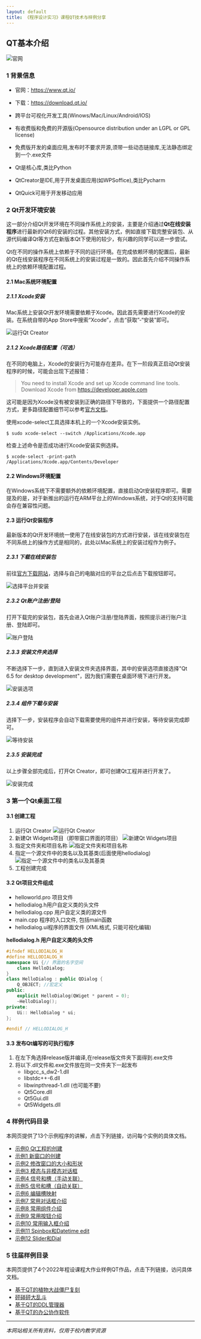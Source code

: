 ```yaml
---
layout: default
title: 《程序设计实习》课程QT技术与样例分享
---
```




## QT基本介绍

<!-- <div  align="center">    
 <img src="image/intro-1.jpg" width = "180" height = "200" align=center />
</div> -->

![官网](image/intro-1.jpg)

### 1 背景信息
- 官网：https://www.qt.io/
- 下载：https://download.qt.io/
- 跨平台可视化开发工具(Winows/Mac/Linux/Android/IOS)

- 有收费版和免费的开源版(Opensource distribution under an LGPL or GPL license)
- 免费版开发的桌面应用,发布时不要求开源,须带一些动态链接库,无法静态绑定到一个.exe文件
- Qt是核心库,类比Python
- QtCreator是IDE,用于开发桌面应用(如WPSoffice),类比Pycharm
- QtQuick可用于开发移动应用

### 2 Qt开发环境安装

这一部分介绍Qt开发环境在不同操作系统上的安装，主要是介绍通过**Qt在线安装程序**进行最新的Qt6的安装的过程。其他安装方式，例如直接下载完整安装包、从源代码编译Qt等方式在新版本Qt下使用的较少，有兴趣的同学可以进一步尝试。

Qt在不同的操作系统上依赖于不同的运行环境。在完成依赖环境的配置后，最新的Qt在线安装程序在不同系统上的安装过程是一致的。因此首先介绍不同操作系统上的依赖环境配置过程。

#### 2.1 Mac系统环境配置

##### 2.1.1 Xcode安装

Mac系统上安装Qt开发环境需要依赖于Xcode。因此首先需要进行Xcode的安装。在系统自带的App Store中搜索“Xcode”，点击“获取”-“安装”即可。

![运行Qt Creator](image/install-xcode.png)


##### 2.1.2 Xcode路径配置（可选）

在不同的电脑上，Xcode的安装行为可能存在差异。在下一阶段真正启动Qt安装程序的时候，可能会出现下述报错：

> You need to install Xcode and set up Xcode command line tools. Download Xcode from https://developer.apple.com

这可能是因为Xcode没有被安装到正确的路径下导致的，下面提供一个路径配置方式，更多路径配置细节可以参考[官方文档](https://doc.qt.io/qt-6/macos.html
)。

使用xcode-select工具选择本机上的一个Xcode安装实例。
```shell
$ sudo xcode-select --switch /Applications/Xcode.app
```

检查上述命令是否成功进行Xcode安装实例选择。
```shell
$ xcode-select -print-path
/Applications/Xcode.app/Contents/Developer
```

#### 2.2 Windows环境配置

在Windows系统下不需要额外的依赖环境配置，直接启动Qt安装程序即可。需要提及的是，对于新推出的运行在ARM平台上的Windows系统，对于Qt的支持可能会存在兼容性问题。

#### 2.3 运行Qt安装程序

最新版本的Qt开发环境统一使用了在线安装包的方式进行安装，该在线安装包在不同系统上的操作方式是相同的，此处以Mac系统上的安装过程作为例子。

##### 2.3.1 下载在线安装包

前往[官方下载网站](https://www.qt.io/download-qt-installer-oss)，选择与自己的电脑对应的平台之后点击下载按钮即可。

![选择平台并安装](image/install-platform.png)

##### 2.3.2 Qt账户注册/登陆

打开下载完的安装包，首先会进入Qt账户注册/登陆界面，按照提示进行账户注册、登陆即可。

![账户登陆](image/install-login.png)

##### 2.3.3 安装文件夹选择

不断选择下一步，直到进入安装文件夹选择界面，其中的安装选项直接选择"Qt 6.5 for desktop development"，因为我们需要在桌面环境下进行开发。

![安装选项](image/install-select.png)


##### 2.3.4 组件下载与安装

选择下一步，安装程序会自动下载需要使用的组件并进行安装，等待安装完成即可。

![等待安装](image/install-wait.png)

##### 2.3.5 安装完成

以上步骤全部完成后，打开Qt Creator，即可创建Qt工程并进行开发了。

![安装完成](image/install-result.png)


### 3 第一个Qt桌面工程

#### 3.1 创建工程
1. 运行Qt Creator
![运行Qt Creator](image/intro-3.png)
2. 新建Qt Widgets项目（即带窗口界面的项目）
![新建Qt Widgets项目](image/intro-4.png)
3. 指定文件夹和项目名称
![指定文件夹和项目名称](image/intro-5.png)
4. 指定一个源文件中的类名以及其基类(后面使用hellodialog)
![指定一个源文件中的类名以及其基类](image/intro-6.png)
5. 工程创建完成



#### 3.2 Qt项目文件组成

- helloworld.pro 项目文件
- hellodialog.h用户自定义类的头文件
- hellodialog.cpp 用户自定义类的源文件
- main.cpp 程序的入口文件, 包括main函数
- hellodialog.ui程序的界面文件 (XML格式, 只能可视化编辑)

**hellodialog.h 用户自定义类的头文件**

```c++
#ifndef HELLODIALOG_H
#define HELLODIALOG_H
namespace Ui {// 界面的名字空间
    class HelloDialog;
}
class HelloDialog : public QDialog {
    Q_OBJECT; //宏定义
public:
    explicit HelloDialog(QWiget * parent = 0);
    ~HelloDialog();
private:
    Ui:: HelloDialog * ui;
};

#endif // HELLODIALOG_H
```

#### 3.3 发布Qt编写的可执行程序

1. 在左下角选择release版并编译,在release版文件夹下面得到.exe文件
2. 将以下.dll文件和.exe文件放在同一文件夹下一起发布
    - libgcc_s_dw2-1.dll
    - libstdc++-6.dll
    - libwinpthread-1.dll (也可能不要)
    - Qt5Core.dll
    - Qt5Gui.dll
    - Qt5Widgets.dll


### 4 样例代码目录

本网页提供了13个示例程序的讲解，点击下列链接，访问每个实例的具体文档。

- [示例0 Qt工程的创建](https://pkupop.github.io/QT-page/sample0)
- [示例1 新窗口的创建](https://pkupop.github.io/QT-page/sample1)
- [示例2 修改窗口的大小和形状](https://pkupop.github.io/QT-page/sample2)
- [示例3 模态与非模态对话框](https://pkupop.github.io/QT-page/sample3)
- [示例4 信号和槽（手动关联）](https://pkupop.github.io/QT-page/sample4)
- [示例5 信号和槽（自动关联）](https://pkupop.github.io/QT-page/sample5)
- [示例6 编辑槽映射](https://pkupop.github.io/QT-page/sample6)
- [示例7 常用对话框介绍](https://pkupop.github.io/QT-page/sample7)
- [示例8 常用组件介绍](https://pkupop.github.io/QT-page/sample8)
- [示例9 常用按钮介绍](https://pkupop.github.io/QT-page/sample9)
- [示例10 常用输入框介绍](https://pkupop.github.io/QT-page/sample10)
- [示例11 Spinbox和Datetime edit](https://pkupop.github.io/QT-page/sample11)
- [示例12 Slider和Dial](https://pkupop.github.io/QT-page/sample12)


### 5 往届样例目录

本网页提供了4个2022年程设课程大作业样例QT作品，点击下列链接，访问具体文档。

- [基于QT的植物大战僵尸复刻](https://pkupop.github.io/QT-page/project1)
- [砰碰砰大乱斗](https://pkupop.github.io/QT-page/project2)
- [基于QT的DDL管理器](https://pkupop.github.io/QT-page/project3)
- [基于QT的办公协作软件](https://pkupop.github.io/QT-page/project4)

---

*本网站相关所有资料，仅用于校内教学资源*